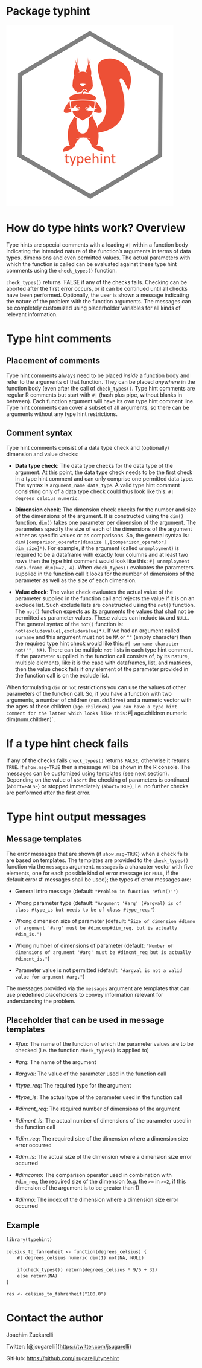 Package typhint
================

![xmlconvert logo](man/figures/typehint.png)

# How do type hints work? Overview

Type hints are special comments with a leading `#|` within a function
body indicating the intended nature of the function’s arguments in terms
of data types, dimensions and even permitted values. The actual
parameters with which the function is called can be evaluated against
these type hint comments using the `check_types()` function.

`check_types()` returns \`FALSE if any of the checks fails. Checking can
be aborted after the first error occurs, or it can be continued until
all checks have been performed. Optionally, the user is shown a message
indicating the nature of the problem with the function arguments. The
messages can be completely customized using placerholder variables for
all kinds of relevant information.

# Type hint comments

## Placement of comments

Type hint comments always need to be placed *inside* a function body and
refer to the arguments of that function. They can be placed *anywhere*
in the function body (even after the call of `check_types()`. Type hint
comments are regular R comments but start with `#|` (hash plus pipe,
without blanks in between). Each function argument will have its own
type hint comment line. Type hint comments can cover a subset of all
arguments, so there can be arguments without any type hint restrictions.

## Comment syntax

Type hint comments consist of a data type check and (optionally)
dimension and value checks:

-   **Data type check**: The data type checks for the data type of the
    argument. At this point, the data type check needs to be the first
    check in a type hint comment and can only comprise one permitted
    data type. The syntax is `argument_name data_type`. A valid type
    hint comment consisting only of a data type check could thus look
    like this: `#| degrees_celsius numeric`.

-   **Dimension check**: The dimension check checks for the number and
    size of the dimensions of the argument. It is constructed using the
    `dim()` function. `dim()` takes one parameter per dimension of the
    argument. The parameters specify the size of each of the dimensions
    of the argument either as specific values or as comparisons. So, the
    general syntax is:
    `dim([comparison_operator]dimsize [,[comparison_operator] dim_size]*)`.
    For example, if the argument (called `unemployment`) is required to
    be a dataframe with exactly four columns and at least two rows then
    the type hint comment would look like this:
    `#| unemployment data.frame dim(>=2, 4)`. When `check_types()`
    evaluates the parameters supplied in the function call it looks for
    the number of dimensions of the parameter as well as the size of
    each dimension.

-   **Value check**: The value check evaluates the actual value of the
    parameter supplied in the function call and rejects the value if it
    is on an exclude list. Such exclude lists are constructed using the
    `not()` function. The `not()` function expects as its arguments the
    values that shall not be permitted as parameter values. These values
    can include `NA` and `NULL`. The general syntax of the `not()`
    function is: `not(excludevalue[,excludevalue]*)`. If we had an
    argument called `surname` and this argument must not be `NA` or `""`
    (empty character) then the required type hint check would like this:
    `#| surname character not("", NA)`. There can be multiple
    `not`-lists in each type hint comment. If the parameter supplied in
    the function call consists of, by its nature, multiple elements,
    like it is the case with dataframes, list, and matrices, then the
    value check fails if *any* element of the parameter provided in the
    function call is on the exclude list.

When formulating `dim` or `not` restrictions you can use the values of
other parameters of the function call. So, if you have a function with
two arguments, a number of children (`num.children`) and a numeric
vector with the ages of these children
(`age.children) you can have a type hint comment for the latter which looks like this:`\#\|
age.children numeric dim(num.children)\`.

# If a type hint check fails

If any of the checks fails `check_types()` returns `FALSE`, otherwise it
returns `TRUE`. If `show.msg=TRUE` then a message will be shown in the R
console. The messages can be customized using templates (see next
section). Depending on the value of `abort` the checking of parameters
is continued (`abort=FALSE`) or stopped immediately (`abort=TRUE`),
i.e. no further checks are performed after the first error.

# Type hint output messages

## Message templates

The error messages that are shown (if `show.msg=TRUE`) when a check
fails are based on templates. The templates are provided to the
`check_types()` function via the `messages` argument. `messages` is a
character vector with five elements, one for each possible kind of error
message (or `NULL`, if the default error \#’ messages shall be used);
the types of error messages are:

-   General intro message (default: `"Problem in function '#fun()'"`)

-   Wrong parameter type (default:
    `"Argument '#arg' (#argval) is of class #type_is but needs to be of class #type_req."`)

-   Wrong dimension size of parameter (default:
    `"Size of dimension #dimno of argument '#arg' must be #dimcomp#dim_req, but is actually #dim_is."`)

-   Wrong number of dimensions of parameter (default:
    `"Number of dimensions of argument '#arg' must be #dimcnt_req but is actually #dimcnt_is."`)

-   Parameter value is not permitted (default:
    `"#argval is not a valid value for argument #arg."`)

The messages provided via the `messages` argument are templates that can
use predefined placeholders to convey information relevant for
understanding the problem.

## Placeholder that can be used in message templates

-   *\#fun*: The name of the function of which the parameter values are
    to be checked (i.e. the function `check_types()` is applied to)

-   *\#arg*: The name of the argument

-   *\#argval*: The value of the parameter used in the function call

-   *\#type\_req*: The required type for the argument

-   *\#type\_is*: The actual type of the parameter used in the function
    call

-   *\#dimcnt\_req*: The required number of dimensions of the argument

-   *\#dimcnt\_is*: The actual number of dimensions of the parameter
    used in the function call

-   *\#dim\_req*: The required size of the dimension where a dimension
    size error occurred

-   *\#dim\_is*: The actual size of the dimension where a dimension size
    error occurred

-   *\#dimcomp*: The comparison operator used in combination with
    `#dim_req`, the required size of the dimension (e.g. the `>=` in
    `>=2`, if this dimension of the argument is to be greater than 1)

-   *\#dimno*: The index of the dimension where a dimension size error
    occurred

## Example

    library(typehint)

    celsius_to_fahrenheit <- function(degrees_celsius) {
        #| degrees_celsius numeric dim(1) not(NA, NULL)

        if(check_types()) return(degrees_celsius * 9/5 + 32)
        else return(NA)
    }

    res <- celsius_to_fahrenheit("100.0")

# Contact the author

Joachim Zuckarelli

Twitter: \[@jsugarelli\](<https://twitter.com/jsugarelli>)

GitHub: <https://github.com/jsugarelli/typehint>
